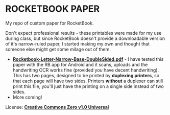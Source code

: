 # ROCKETBOOK PAPER
My repo of custom paper for RocketBook.

Don't expect professional results - these printables were made for my use during class, but since RocketBook doesn't provide a downloadable version of it's narrow-ruled paper, I started making my own and thought that someone else might get some milage out of them.

* [**Rocketbook-Letter-Narrow-Base-DoubleSided.pdf**](Rocketbook-Letter-Narrow-Base-DoubleSided.pdf) - I have tested this paper with the RB app for Android and it scans, uploads and the handwriting OCR works fine (provided you have decent handwriting).  This has two pages, designed to be printed by **duplexing printers**, so that each page will have two sides.  Printers **without** a duplexer can still print this file, you'll just have the printing on a single side instead of two sides.
* More coming!

License: [**Creative Commons Zero v1.0 Universal**](LICENSE)
